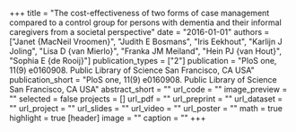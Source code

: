 +++
title = "The cost-effectiveness of two forms of case management compared to a control group for persons with dementia and their informal caregivers from a societal perspective"
date = "2016-01-01"
authors = ["Janet {MacNeil Vroomen}", "Judith E Bosmans", "Iris Eekhout", "Karlijn J Joling", "Lisa D {van Mierlo}", "Franka JM Meiland", "Hein PJ {van Hout}", "Sophia E {de Rooij}"]
publication_types = ["2"]
publication = "PloS one, 11(9) e0160908. Public Library of Science San Francisco, CA USA"
publication_short = "PloS one, 11(9) e0160908. Public Library of Science San Francisco, CA USA"
abstract_short = ""
url_code = ""
image_preview = ""
selected = false
projects = []
url_pdf = ""
url_preprint = ""
url_dataset = ""
url_project = ""
url_slides = ""
url_video = ""
url_poster = ""
math = true
highlight = true
[header]
image = ""
caption = ""
+++
